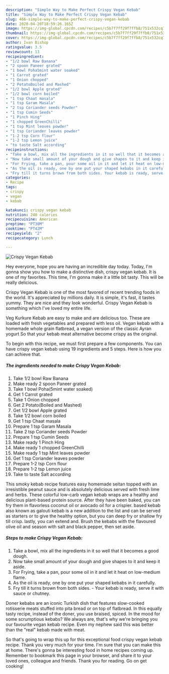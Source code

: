 ```yaml
---
description: "Simple Way to Make Perfect Crispy Vegan Kebab"
title: "Simple Way to Make Perfect Crispy Vegan Kebab"
slug: 466-simple-way-to-make-perfect-crispy-vegan-kebab
date: 2020-04-20T18:59:26.165Z
image: https://img-global.cpcdn.com/recipes/c5b7f7ff29f7ffb8/751x532cq70/crispy-vegan-kebab-recipe-main-photo.jpg
thumbnail: https://img-global.cpcdn.com/recipes/c5b7f7ff29f7ffb8/751x532cq70/crispy-vegan-kebab-recipe-main-photo.jpg
cover: https://img-global.cpcdn.com/recipes/c5b7f7ff29f7ffb8/751x532cq70/crispy-vegan-kebab-recipe-main-photo.jpg
author: Ivan Bishop
ratingvalue: 3.5
reviewcount: 13
recipeingredient:
- "1/2 bowl Raw Banana"
- "2 spoon Paneer grated"
- "1 bowl Poha5mint water soaked"
- "1 Carrot grated"
- "1 Onion chopped"
- "2 PotatoBoiled and Mashed"
- "1/2 bowl Apple grated"
- "1/2 bowl corn boiled"
- "1 tsp Chaat masala"
- "1 tsp Garam Masala"
- "2 tsp Coriander seeds Powder"
- "1 tsp Cumin Seeds"
- "1 Pinch Hing"
- "1 chopped GreenChilli"
- "1 tsp Mint leaves powder"
- "1 tsp Coriander leaves powder"
- "1-2 tsp Corn flour"
- "1-2 tsp Lemon juice"
- "to taste Salt according"
recipeinstructions:
- "Take a bowl, mix all the ingredients in it so well that it becomes a good dough."
- "Now take small amount of your dough and give shapes to it and keep it aside."
- "For Frying, take a pan, pour some oil in it and let it heat on low-medium flame."
- "As the oil is ready, one by one put your shaped kebabs in it carefully."
- "Fry till it turns brown from both sides. Your kebab is ready, serve it with sauce or chutney."
categories:
- Recipe
tags:
- crispy
- vegan
- kebab

katakunci: crispy vegan kebab 
nutrition: 240 calories
recipecuisine: American
preptime: "PT30M"
cooktime: "PT42M"
recipeyield: "2"
recipecategory: Lunch

---
```



![Crispy Vegan Kebab](https://img-global.cpcdn.com/recipes/c5b7f7ff29f7ffb8/751x532cq70/crispy-vegan-kebab-recipe-main-photo.jpg)

Hey everyone, hope you are having an incredible day today. Today, I'm gonna show you how to make a distinctive dish, crispy vegan kebab. It is one of my favorites. This time, I'm gonna make it a little bit tasty. This will be really delicious.

Crispy Vegan Kebab is one of the most favored of recent trending foods in the world. It's appreciated by millions daily. It is simple, it's fast, it tastes yummy. They are nice and they look wonderful. Crispy Vegan Kebab is something which I've loved my entire life.

Veg Kurkure Kebab are easy to make and are delicious too. These are loaded with fresh vegetables and prepared with less oil. Vegan kebab with a homemade whole grain flatbread, a vegan version of the classic Ayran yogurt So that your kebab meat alternative become crispy as the original.


To begin with this recipe, we must first prepare a few components. You can have crispy vegan kebab using 19 ingredients and 5 steps. Here is how you can achieve that.

##### The ingredients needed to make Crispy Vegan Kebab:

1. Take 1/2 bowl Raw Banana
1. Make ready 2 spoon Paneer grated
1. Take 1 bowl Poha(5mint water soaked)
1. Get 1 Carrot grated
1. Take 1 Onion chopped
1. Get 2 Potato(Boiled and Mashed)
1. Get 1/2 bowl Apple grated
1. Take 1/2 bowl corn boiled
1. Get 1 tsp Chaat masala
1. Prepare 1 tsp Garam Masala
1. Take 2 tsp Coriander seeds Powder
1. Prepare 1 tsp Cumin Seeds
1. Make ready 1 Pinch Hing
1. Make ready 1 chopped GreenChilli
1. Make ready 1 tsp Mint leaves powder
1. Get 1 tsp Coriander leaves powder
1. Prepare 1-2 tsp Corn flour
1. Prepare 1-2 tsp Lemon juice
1. Take to taste Salt according


This smoky kebab recipe features easy homemade seitan topped with an irresistible peanut sauce and is absolutely delicious served with fresh lime and herbs. These colorful low-carb vegan kebab wraps are a healthy and delicious plant-based protein source. After they have been baked, you can fry them in flavorless coconut oil or avocado oil for a crispier. based kebab also known as galouti kebab is a new addition to the list and can be served as starters or to give the healthy option, but you can deep fry or shallow fry till crisp. lastly, you can extend and. Brush the kebabs with the flavoured olive oil and season with salt and black pepper, then set aside. 

##### Steps to make Crispy Vegan Kebab:

1. Take a bowl, mix all the ingredients in it so well that it becomes a good dough.
1. Now take small amount of your dough and give shapes to it and keep it aside.
1. For Frying, take a pan, pour some oil in it and let it heat on low-medium flame.
1. As the oil is ready, one by one put your shaped kebabs in it carefully.
1. Fry till it turns brown from both sides. - Your kebab is ready, serve it with sauce or chutney.


Doner kebabs are an iconic Turkish dish that features slow-cooked rotisserie meats stuffed into pita bread or on top of flatbread. In this equally tasty recipe, instead of the doner, you use braised, spiced. In the mood for some scrumptious kebabs? We always are, that&#39;s why we&#39;re bringing you our favourite vegan kebab recipe. Even my nephew said this was better than the &#34;real&#34; kebab made with meat. 

So that's going to wrap this up for this exceptional food crispy vegan kebab recipe. Thank you very much for your time. I'm sure that you can make this at home. There's gonna be interesting food in home recipes coming up. Remember to bookmark this page in your browser, and share it to your loved ones, colleague and friends. Thank you for reading. Go on get cooking!
